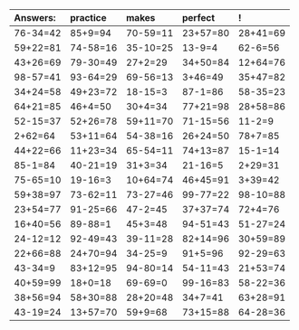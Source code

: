 | Answers: | practice | makes | perfect | ! |
| :--- | :--- | :--- | :--- | :--- |
| 76-34=42 | 85+9=94 | 70-59=11 | 23+57=80 | 28+41=69 | 
| 59+22=81 | 74-58=16 | 35-10=25 | 13-9=4 | 62-6=56 | 
| 43+26=69 | 79-30=49 | 27+2=29 | 34+50=84 | 12+64=76 | 
| 98-57=41 | 93-64=29 | 69-56=13 | 3+46=49 | 35+47=82 | 
| 34+24=58 | 49+23=72 | 18-15=3 | 87-1=86 | 58-35=23 | 
| 64+21=85 | 46+4=50 | 30+4=34 | 77+21=98 | 28+58=86 | 
| 52-15=37 | 52+26=78 | 59+11=70 | 71-15=56 | 11-2=9 | 
| 2+62=64 | 53+11=64 | 54-38=16 | 26+24=50 | 78+7=85 | 
| 44+22=66 | 11+23=34 | 65-54=11 | 74+13=87 | 15-1=14 | 
| 85-1=84 | 40-21=19 | 31+3=34 | 21-16=5 | 2+29=31 | 
| 75-65=10 | 19-16=3 | 10+64=74 | 46+45=91 | 3+39=42 | 
| 59+38=97 | 73-62=11 | 73-27=46 | 99-77=22 | 98-10=88 | 
| 23+54=77 | 91-25=66 | 47-2=45 | 37+37=74 | 72+4=76 | 
| 16+40=56 | 89-88=1 | 45+3=48 | 94-51=43 | 51-27=24 | 
| 24-12=12 | 92-49=43 | 39-11=28 | 82+14=96 | 30+59=89 | 
| 22+66=88 | 24+70=94 | 34-25=9 | 91+5=96 | 92-29=63 | 
| 43-34=9 | 83+12=95 | 94-80=14 | 54-11=43 | 21+53=74 | 
| 40+59=99 | 18+0=18 | 69-69=0 | 99-16=83 | 58-22=36 | 
| 38+56=94 | 58+30=88 | 28+20=48 | 34+7=41 | 63+28=91 | 
| 43-19=24 | 13+57=70 | 59+9=68 | 73+15=88 | 64-28=36 | 
